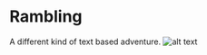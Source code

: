 # Rambling
A different kind of text based adventure.
![alt text](https://lh3.googleusercontent.com/XgjgWcVOpt5Bmd8t7bnt7EmCrfLcI0kRjnM893Ly0ByJXDtOW_HLHu5xFVdj75f2n0nWWbzGtb3nWyb6O5HW4Vkymo7SSsKTTEI6hR4M_RPQwGXxDWpzDgl8V5rnsA4ufTHpd8bjO9WDpWGA4jmrJWySmPNPysgWAgnypYTihGKzcr2AJFTKBVyucp1--OXdl19P345MvUHsvCqtKXGEzhaYzCs7jyL8TPU6EqxfCaWpuUMh2mN99WmC7Hr1hD248GZVVi1-kfVDa8jkrBRWN5QSHoRWDm8j6HybhTaOdnNNmzmZkC8BFZpx47OY-u-DOnjlafChrQHrM-BiIqF0W78D3LblxqJyBd4vl6JCmHPl-hkSfJoyYVS4cGm-dXfD8ZBZ771UTjPwBUoOm2xYbhuTbXKevrTUztsTnZ5lLh-ienpR44WREmPYR3PkZ7xm-C6CjGYseQlLp64hQqorLRoNzluGvHpCIzMxBzt50Bqhh3ceQY4rQzmb_7JTaoXMvaooVWFHhpc0v3swpBjWvt435y3RyuMIkPTgfeeSK7whKNYlQvstSGKwgPc7DsxrVfSNb7svTOHEQIMbNDHfgcuCoLhx_7tE0mcoDz0QXzbRtVePiozqK4py5e3hV5Q1Zq0V5qWCJ-SetRp5KG6YvME-0dGXfdc=w1732-h1084-no)
